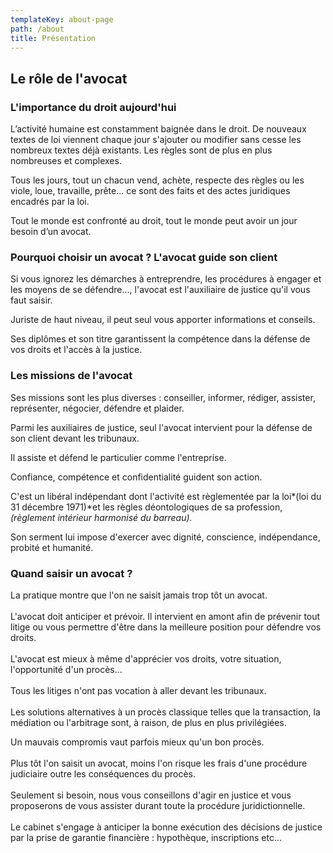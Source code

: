```yaml
---
templateKey: about-page
path: /about
title: Présentation
---
```

## Le rôle de l'avocat

### L'importance du droit aujourd'hui

L’activité humaine est constamment baignée dans le droit. De nouveaux textes de loi viennent chaque jour s'ajouter ou modifier sans cesse les nombreux textes déjà existants. Les règles sont de plus en plus nombreuses et complexes.

Tous les jours, tout un chacun vend, achète, respecte des règles ou les viole, loue, travaille, prête... ce sont des faits et des actes juridiques encadrés par la loi.

Tout le monde est confronté au droit, tout le monde peut avoir un jour besoin d’un avocat.

### Pourquoi choisir un avocat ? L'avocat guide son client

Si vous ignorez les démarches à entreprendre, les procédures à engager et les moyens de se défendre..., l'avocat est l'auxiliaire de justice qu'il vous faut saisir.

Juriste de haut niveau, il peut seul vous apporter informations et conseils.

Ses diplômes et son titre garantissent la compétence dans la défense de vos droits et l'accès à la justice.

### Les missions de l'avocat

Ses missions sont les plus diverses : conseiller, informer, rédiger, assister, représenter, négocier, défendre et plaider.

Parmi les auxiliaires de justice, seul l'avocat intervient pour la défense de son client devant les tribunaux.

Il assiste et défend le particulier comme l'entreprise.

Confiance, compétence et confidentialité guident son action.

C'est un libéral indépendant dont l'activité est règlementée par la loi*(loi du 31 décembre 1971)*et les règles déontologiques de sa profession, *(règlement intérieur harmonisé du barreau).*

Son serment lui impose d'exercer avec dignité, conscience, indépendance, probité et humanité.

### Quand saisir un avocat ?

La pratique montre que l'on ne saisit jamais trop tôt un avocat.\
\
L'avocat doit anticiper et prévoir. Il intervient en amont afin de prévenir tout litige ou vous permettre d'être dans la meilleure position pour défendre vos droits.\
\
L'avocat est mieux à même d'apprécier vos droits, votre situation, l'opportunité d'un procès...\
\
Tous les litiges n'ont pas vocation à aller devant les tribunaux.\
\
Les solutions alternatives à un procès classique telles que la transaction, la médiation ou l'arbitrage sont, à raison, de plus en plus privilégiées.

Un mauvais compromis vaut parfois mieux qu'un bon procès.\
\
Plus tôt l'on saisit un avocat, moins l'on risque les frais d'une procédure judiciaire outre les conséquences du procès.\
\
Seulement si besoin, nous vous conseillons d'agir en justice et vous proposerons de vous assister durant toute la procédure juridictionnelle.\
\
Le cabinet s'engage à anticiper la bonne exécution des décisions de justice par la prise de garantie financière : hypothèque, inscriptions etc...